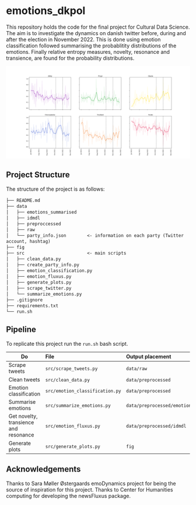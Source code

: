 # emotions_dkpol
This repository holds the code for the final project for Cultural Data Science. The aim is to investigate the dynamics on danish twitter before, during and after the election in November 2022. This is done using emotion classification followed summarising the probablitity distributions of the emotions. Finally relative entropy measures, novelty, resonance and transience, are found for the probability distributions. 

![image](fig/all_emotions_normalized.png)

## Project Structure
The structure of the project is as follows:

```
├── README.md                                       
├── data     
│   ├── emotions_summarised    
│   ├── idmdl
│   ├── preproccessed   
│   ├── raw
│   └── party_info.json        <- information on each party (Twitter account, hashtag)  
├── fig                   
├── src                        <- main scripts
│   ├── clean_data.py
│   ├── create_party_info.py
│   ├── emotion_classification.py
│   ├── emotion_fluxus.py
│   ├── generate_plots.py
│   ├── scrape_twitter.py
│   └── summarize_emotions.py
├── .gitignore
├── requirements.txt
└── run.sh
```

## Pipeline
To replicate this project run the ```run.sh``` bash script.

| Do | File| Output placement |
|-----------|:------------|:--------|
Scrape tweets | ```src/scrape_tweets.py```| ```data/raw```
Clean tweets | ```src/clean_data.py``` | ```data/preprocessed```
Emotion classification | ```src/emotion_classification.py``` | ```data/preprocessed```
Summarise emotions | ```src/summarize_emotions.py``` | ```data/preprocessed/emotions_summarised```
Get novelty, transience and resonance | ```src/emotion_fluxus.py``` | ```data/preprocessed/idmdl```
Generate plots | ```src/generate_plots.py``` | ```fig```


## Acknowledgements
Thanks to Sara Møller Østergaards emoDynamics project for being the source of inspiration for this project. Thanks to Center for Humanities computing for developing the newsFluxus package.